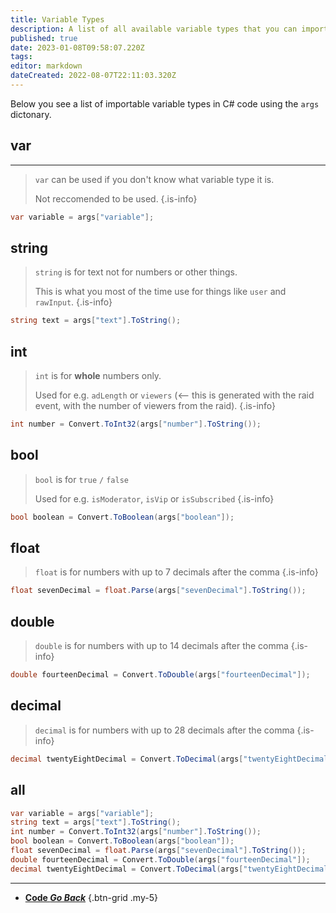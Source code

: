 ```yaml
---
title: Variable Types
description: A list of all available variable types that you can import in to your code
published: true
date: 2023-01-08T09:58:07.220Z
tags: 
editor: markdown
dateCreated: 2022-08-07T22:11:03.320Z
---
```


Below you see a list of importable variable types in C# code using the `args` dictonary.

## var
---

> `var` can be used if you don't know what variable type it is.
>
> Not reccomended to be used.
{.is-info}
```csharp
var variable = args["variable"];
```

## string

> `string` is for text not for numbers or other things.
>
> This is what you most of the time use for things like `user` and `rawInput`.
{.is-info}

```csharp
string text = args["text"].ToString();
```

## int

> `int` is for **whole** numbers only.
>
> Used for e.g. `adLength` or `viewers` (<-- this is generated with the raid event, with the number of viewers from the raid).
{.is-info}

```csharp
int number = Convert.ToInt32(args["number"].ToString());
```

## bool

> `bool` is for `true` `/` `false`
>
> Used for e.g. `isModerator`, `isVip` or `isSubscribed`
{.is-info}

```csharp
bool boolean = Convert.ToBoolean(args["boolean"]);
```

## float

> `float` is for numbers with up to 7 decimals after the comma
{.is-info}

```csharp
float sevenDecimal = float.Parse(args["sevenDecimal"].ToString());
```

## double

> `double` is for numbers with up to 14 decimals after the comma
{.is-info}

```csharp
double fourteenDecimal = Convert.ToDouble(args["fourteenDecimal"]);
```

## decimal

> `decimal` is for numbers with up to 28 decimals after the comma
{.is-info}

```csharp
decimal twentyEightDecimal = Convert.ToDecimal(args["twentyEightDecimal"]);
```

## all

```csharp
var variable = args["variable"];
string text = args["text"].ToString();
int number = Convert.ToInt32(args["number"].ToString());
bool boolean = Convert.ToBoolean(args["boolean"]);
float sevenDecimal = float.Parse(args["sevenDecimal"].ToString());
double fourteenDecimal = Convert.ToDouble(args["fourteenDecimal"]);
decimal twentyEightDecimal = Convert.ToDecimal(args["twentyEightDecimal"]);
```

---

- [<i class="mdi mdi-chevron-left"></i> **Code *Go Back***](/en/Sub-Actions/Code)
{.btn-grid .my-5}